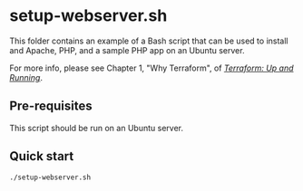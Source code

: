 # setup-webserver.sh

This folder contains an example of a Bash script that can be used to install and Apache, PHP, and a sample PHP app
on an Ubuntu server.

For more info, please see Chapter 1, "Why Terraform", of
_[Terraform: Up and Running](http://www.terraformupandrunning.com)_.

## Pre-requisites

This script should be run on an Ubuntu server.

## Quick start

```
./setup-webserver.sh
```
